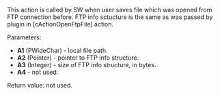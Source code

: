This action is called by SW when user saves file which was opened from FTP connection before. FTP info sctucture is the same as was passed by plugin in [cActionOpenFtpFile] action.

Parameters:

- **A1** (PWideChar) - local file path.
- **A2** (Pointer) - pointer to FTP info structure.
- **A3** (Integer) - size of FTP info structure, in bytes.
- **A4** - not used.

Return value: not used.
